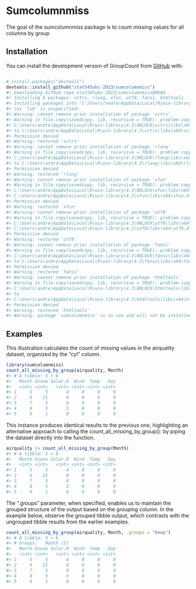 
<!-- README.md is generated from README.Rmd. Please edit that file -->

# Sumcolumnmiss

The goal of the sumcolumnmiss package is to count missing values for all
columns by group

## Installation

You can install the development version of GroupCount from
[GitHub](https://github.com/) with:

``` r

# install.packages("devtools")
devtools::install_github("stat545ubc-2023/sumcolumnmiss")
#> Downloading GitHub repo stat545ubc-2023/sumcolumnmiss@HEAD
#> Installing 6 packages: vctrs, rlang, xfun, utf8, fansi, htmltools
#> Installing packages into 'C:/Users/andre/AppData/Local/R/win-library/4.3'
#> (as 'lib' is unspecified)
#> Warning: cannot remove prior installation of package 'vctrs'
#> Warning in file.copy(savedcopy, lib, recursive = TRUE): problem copying
#> C:\Users\andre\AppData\Local\R\win-library\4.3\00LOCK\vctrs\libs\x64\vctrs.dll
#> to C:\Users\andre\AppData\Local\R\win-library\4.3\vctrs\libs\x64\vctrs.dll:
#> Permission denied
#> Warning: restored 'vctrs'
#> Warning: cannot remove prior installation of package 'rlang'
#> Warning in file.copy(savedcopy, lib, recursive = TRUE): problem copying
#> C:\Users\andre\AppData\Local\R\win-library\4.3\00LOCK\rlang\libs\x64\rlang.dll
#> to C:\Users\andre\AppData\Local\R\win-library\4.3\rlang\libs\x64\rlang.dll:
#> Permission denied
#> Warning: restored 'rlang'
#> Warning: cannot remove prior installation of package 'xfun'
#> Warning in file.copy(savedcopy, lib, recursive = TRUE): problem copying
#> C:\Users\andre\AppData\Local\R\win-library\4.3\00LOCK\xfun\libs\x64\xfun.dll to
#> C:\Users\andre\AppData\Local\R\win-library\4.3\xfun\libs\x64\xfun.dll:
#> Permission denied
#> Warning: restored 'xfun'
#> Warning: cannot remove prior installation of package 'utf8'
#> Warning in file.copy(savedcopy, lib, recursive = TRUE): problem copying
#> C:\Users\andre\AppData\Local\R\win-library\4.3\00LOCK\utf8\libs\x64\utf8.dll to
#> C:\Users\andre\AppData\Local\R\win-library\4.3\utf8\libs\x64\utf8.dll:
#> Permission denied
#> Warning: restored 'utf8'
#> Warning: cannot remove prior installation of package 'fansi'
#> Warning in file.copy(savedcopy, lib, recursive = TRUE): problem copying
#> C:\Users\andre\AppData\Local\R\win-library\4.3\00LOCK\fansi\libs\x64\fansi.dll
#> to C:\Users\andre\AppData\Local\R\win-library\4.3\fansi\libs\x64\fansi.dll:
#> Permission denied
#> Warning: restored 'fansi'
#> Warning: cannot remove prior installation of package 'htmltools'
#> Warning in file.copy(savedcopy, lib, recursive = TRUE): problem copying
#> C:\Users\andre\AppData\Local\R\win-library\4.3\00LOCK\htmltools\libs\x64\htmltools.dll
#> to
#> C:\Users\andre\AppData\Local\R\win-library\4.3\htmltools\libs\x64\htmltools.dll:
#> Permission denied
#> Warning: restored 'htmltools'
#> Warning: package 'sumcolumnmiss' is in use and will not be installed
```

## Examples

This illustration calculates the count of missing values in the
airquality dataset, organized by the “cyl” column.

``` r
library(sumcolumnmiss)
count_all_missing_by_group(airquality, Month)
#> # A tibble: 5 × 6
#>   Month Ozone Solar.R  Wind  Temp   Day
#>   <int> <int>   <int> <int> <int> <int>
#> 1     5     5       4     0     0     0
#> 2     6    21       0     0     0     0
#> 3     7     5       0     0     0     0
#> 4     8     5       3     0     0     0
#> 5     9     1       0     0     0     0
```

This instance produces identical results to the previous one,
highlighting an alternative approach to calling the
count_all_missing_by_group(): by piping the dataset directly into the
function.

``` r
airquality |> count_all_missing_by_group(Month) 
#> # A tibble: 5 × 6
#>   Month Ozone Solar.R  Wind  Temp   Day
#>   <int> <int>   <int> <int> <int> <int>
#> 1     5     5       4     0     0     0
#> 2     6    21       0     0     0     0
#> 3     7     5       0     0     0     0
#> 4     8     5       3     0     0     0
#> 5     9     1       0     0     0     0
```

The “.groups” parameter, when specified, enables us to maintain the
grouped structure of the output based on the grouping column. In the
example below, observe the grouped tibble output, which contrasts with
the ungrouped tibble results from the earlier examples.

``` r
count_all_missing_by_group(airquality, Month, .groups = "keep")
#> # A tibble: 5 × 6
#> # Groups:   Month [5]
#>   Month Ozone Solar.R  Wind  Temp   Day
#>   <int> <int>   <int> <int> <int> <int>
#> 1     5     5       4     0     0     0
#> 2     6    21       0     0     0     0
#> 3     7     5       0     0     0     0
#> 4     8     5       3     0     0     0
#> 5     9     1       0     0     0     0
```
